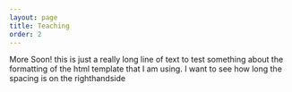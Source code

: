 ```yaml
---
layout: page
title: Teaching
order: 2
---
```

More Soon! this is just a really long line of text to test something about the formatting of the html template that I am using. I want to see how long the spacing is on the righthandside